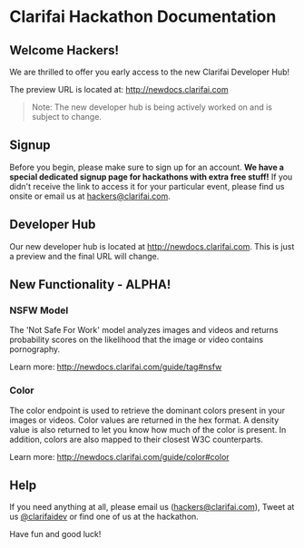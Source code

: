 # Clarifai Hackathon Documentation
## Welcome Hackers!

We are thrilled to offer you early access to the new Clarifai Developer Hub! 

The preview URL is located at: http://newdocs.clarifai.com

> Note: The new developer hub is being actively worked on and is subject to change.

## Signup

Before you begin, please make sure to sign up for an account. **We have a special dedicated signup page for 
hackathons with extra free stuff!** If you didn't receive the link to access it for your particular event, 
please find us onsite or email us at hackers@clarifai.com.

## Developer Hub

Our new developer hub is located at http://newdocs.clarifai.com. This is just a preview and the final URL 
will change. 

## New Functionality - ALPHA!

### NSFW Model

The 'Not Safe For Work' model analyzes images and videos and returns probability scores on the likelihood 
that the image or video contains pornography.

Learn more: http://newdocs.clarifai.com/guide/tag#nsfw

### Color 

The color endpoint is used to retrieve the dominant colors present in your images or videos. Color values are 
returned in the hex format. A density value is also returned to let you know how much of the color is 
present. In addition, colors are also mapped to their closest W3C counterparts.

Learn more: http://newdocs.clarifai.com/guide/color#color


## Help

If you need anything at all, please email us (hackers@clarifai.com), Tweet at us [@clarifaidev](https://twitter.com/clarifaidev) or find one of us at the hackathon.

Have fun and good luck!

